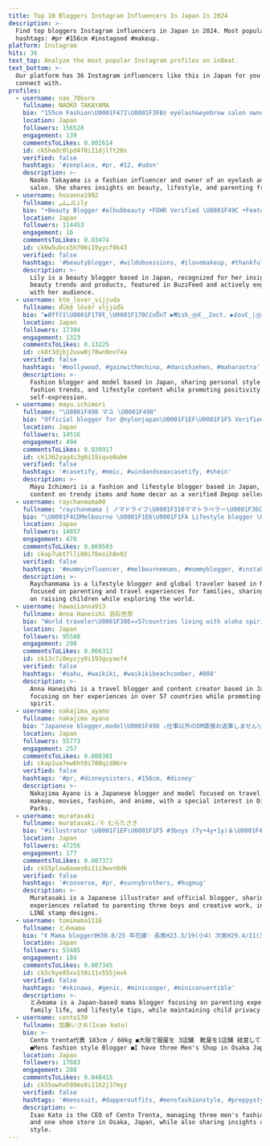 ```yaml
---
title: Top 10 Bloggers Instagram Influencers In Japan In 2024
description: >-
  Find top bloggers Instagram influencers in Japan in 2024. Most popular
  hashtags: #pr #156cm #instagood #makeup.
platform: Instagram
hits: 36
text_top: Analyze the most popular Instagram profiles on inBeat.
text_bottom: >-
  Our platform has 36 Instagram influencers like this in Japan for you to
  connect with.
profiles:
  - username: nao_70koro
    fullname: NAOKO TAKAYAMA
    bio: "155cm Fashion\U0001F471\U0001F3FB‍♀️ eyelash&eyebrow salon owner\U0001FA84 un CALiN @uncalin_gakudai dogs\U0001F436@koroponta 2020/08\U0001F467\U0001F3FBbabygirl #なおコロ食堂 \U0001F35A 楽天ROOM\U0001F3E0 LINE official blogger↓"
    location: Japan
    followers: 156528
    engagement: 139
    commentsToLikes: 0.002614
    id: ck5hodc0lpd4f0i11djlft20s
    verified: false
    hashtags: '#zenplace, #pr, #12, #udon'
    description: >-
      Naoko Takayama is a fashion influencer and owner of an eyelash and eyebrow
      salon. She shares insights on beauty, lifestyle, and parenting from Japan.
  - username: hosanna1992
    fullname: ليليLily
    bio: "•Beauty Blogger #alhubbeauty •FOHR Verified \U0001F49C •Featured in @buzzfeed \U0001F4CDCN&CHICAGO \U0001F1FA\U0001F1F8\U0001F1E8\U0001F1F3 #Blessed ❤️ DM For PR Inquiry"
    location: Japan
    followers: 114453
    engagement: 16
    commentsToLikes: 0.03474
    id: ck0w5ubcx5h700i19yycf0k43
    verified: false
    hashtags: '#beautyblogger, #wildobsessions, #ilovemakeup, #thankful'
    description: >-
      Lily is a beauty blogger based in Japan, recognized for her insights on
      beauty trends and products, featured in BuzzFeed and actively engaging
      with her audience.
  - username: ktm_lover_vijjuda
    fullname: ďüḳệ ŀöṿệŕ ṿŀjjüďä
    bio: "▶Øffčî\U0001F170ł_\U0001F170ččoŮnT ▶₩ish_Ⓜ€__2oct. ▶£ov€_|ⓂøⓂ|_|D€d| ▶F\U0001F170šhîØñ_Błøğğêř ▶$inĞl€_Br\U0001F170ñđ ▶ⓂØd€ł ▶ĆāMëŘ\U0001F170_K\U0001F170_Điv\U0001F170n\U0001F170 ▶\U0001F170l₩\U0001F170¥š_Hã\U0001F17F\U0001F17F¥"
    location: Japan
    followers: 17394
    engagement: 1323
    commentsToLikes: 0.13225
    id: ck8t3djbj2uvw0j78wn9ov74a
    verified: false
    hashtags: '#mollywood, #gainwithmchina, #danishzehen, #maharastra'
    description: >-
      Fashion blogger and model based in Japan, sharing personal style insights,
      fashion trends, and lifestyle content while promoting positivity and
      self-expression.
  - username: mayu.ichimori
    fullname: "\U0001F498 マユ \U0001F498"
    bio: "Official blogger for @nylonjapan\U0001F1EF\U0001F1F5 Verified depop seller @glitzyclub \U0001F56F@ember.candle Business inquiries email : contact.mayuichimori@gmail.com"
    location: Japan
    followers: 14516
    engagement: 494
    commentsToLikes: 0.039917
    id: ck1362yag4i3g0i19iqvo0abm
    verified: false
    hashtags: '#casetify, #mmic, #windandseaxcasetify, #shein'
    description: >-
      Mayu Ichimori is a fashion and lifestyle blogger based in Japan, featuring
      content on trendy items and home decor as a verified Depop seller.
  - username: raychanmama00
    fullname: "raychanmama | ノマドライフ\U0001F310ママトラベラー\U0001F36C"
    bio: "\U0001F4CDMelbourne \U0001F1E6\U0001F1FA Lifestyle blogger \U0001F310旅行業15年の旅好きママのグローバル育児 Mom of 2kids \U0001F467れいちゃん(5)+\U0001F476翔(0) ✈️旅育コミュニティメンバー募集中 . \U0001F476成長日記はリール\U0001F37C⭐️ ⬇️子連れ旅Youtube ✈︎"
    location: Japan
    followers: 14857
    engagement: 470
    commentsToLikes: 0.069503
    id: ckap7ubt7lli80i78eoih8e02
    verified: false
    hashtags: '#mummyinfluencer, #melbournemums, #mummyblogger, #instakids'
    description: >-
      Raychanmama is a lifestyle blogger and global traveler based in Melbourne,
      focused on parenting and travel experiences for families, sharing insights
      on raising children while exploring the world.
  - username: hawaiianna913
    fullname: Anna Haneishi 羽石杏奈
    bio: "World traveler\U0001F30E✈︎✈︎57countries living with aloha spirit✴︎ travel blogger - content creator - model"
    location: Japan
    followers: 95588
    engagement: 298
    commentsToLikes: 0.006312
    id: ck13c7i0eyzjy0i193guyaef4
    verified: false
    hashtags: '#oahu, #waikiki, #waikikibeachcomber, #808'
    description: >-
      Anna Haneishi is a travel blogger and content creator based in Japan,
      focusing on her experiences in over 57 countries while promoting an aloha
      spirit.
  - username: nakajima_ayano
    fullname: nakajima ayano
    bio: "Japanese blogger,model\U0001F498 ⚠️仕事以外のDM直接お返事しません\U0001F645‍♀️ コメントへ✏️ ． DisneyParks\U0001F1ED\U0001F1F0\U0001F1E8\U0001F1F3\U0001F1FA\U0001F1F8\U0001F1EF\U0001F1F5 中島姉妹\U0001F46D #disneysisters_jp travel/beauty/makeup movie/fashion/anime"
    location: Japan
    followers: 55773
    engagement: 257
    commentsToLikes: 0.008301
    id: ckap1ua7ew6ht0i780qid86re
    verified: false
    hashtags: '#pr, #disneysisters, #156cm, #disney'
    description: >-
      Nakajima Ayano is a Japanese blogger and model focused on travel, beauty,
      makeup, movies, fashion, and anime, with a special interest in Disney
      Parks.
  - username: muratasaki
    fullname: muratasaki／©︎ むらたさき
    bio: "#illustrator \U0001F1EF\U0001F1F5 #3boys (7y•4y•1y)＆\U0001F436\U0001F436 ． #三兄弟 との暮らしと仕事の記録\U0001F4DD Ameba／HugMug official blogger #親子コーデ#156cm #LINEスタンプ ご依頼等は↓webより\U0001F48C\U0001F64F\U0001F970 ． (写真の無断転載等はお控え願います\U0001F647‍♀️)"
    location: Japan
    followers: 47256
    engagement: 177
    commentsToLikes: 0.007372
    id: ck55plxw8aues0i11i9wvn0dk
    verified: false
    hashtags: '#converse, #pr, #sunnybrothers, #hugmug'
    description: >-
      Muratasaki is a Japanese illustrator and official blogger, sharing
      experiences related to parenting three boys and creative work, including
      LINE stamp designs.
  - username: tomimama1116
    fullname: とみmama
    bio: "《 Mama blogger》H30.8/25 卒花嫁♡ 長男H23.3/19(小4) 次男H29.4/11(3歳) ⚠︎防犯上子供一切顔出し辞めました\U0001F647‍♂️"
    location: Japan
    followers: 53485
    engagement: 184
    commentsToLikes: 0.007345
    id: ck5ckye85xv1t0i11v555jmvk
    verified: false
    hashtags: '#okinawa, #genic, #minicooper, #miniconvertible'
    description: >-
      とみmama is a Japan-based mama blogger focusing on parenting experiences,
      family life, and lifestyle tips, while maintaining child privacy online.
  - username: cento130
    fullname: 加藤いさお(Isao kato)
    bio: >-
      Cento trenta代表 183cm / 60kg ◼️大阪で服屋を 3店舗　靴屋を1店舗 経営してます。 ◼️Cento trenta CEO
      ◼️Mens fashion style Blogger ◼️I have three Men's Shop in Osaka Japan
    location: Japan
    followers: 17683
    engagement: 280
    commentsToLikes: 0.048415
    id: ck55owhxh99ms0i11h2j37myz
    verified: false
    hashtags: '#menssuit, #dapperoutfits, #mensfashionstyle, #preppystyle'
    description: >-
      Isao Kato is the CEO of Cento Trenta, managing three men's fashion shops
      and one shoe store in Osaka, Japan, while also sharing insights on men's
      style.
---
```



